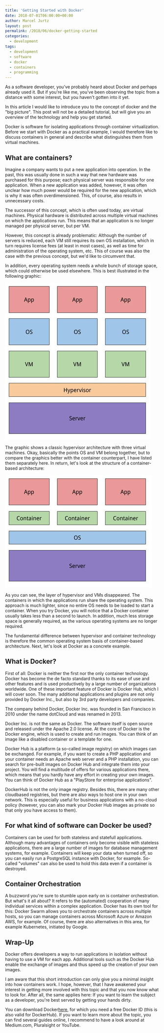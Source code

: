 ```yaml
---
title: 'Getting Started with Docker'
date: 2018-07-01T06:00:00+00:00
author: Marcel Jurtz
layout: post
permalink: /2018/06/docker-getting-started
categories:
  - development
tags:
  - development
  - software
  - docker
  - containers
  - programming
---
```


As a software developer, you've probably heard about Docker and perhaps already used it. But if you're like me, you've been observing the topic from a distance with some interest, but you haven't gotten into it yet. 

In this article I would like to introduce you to the concept of docker and the "big picture". This post will not be a detailed tutorial, but will give you an overview of the technology and help you get started.

Docker is software for isolating applications through container virtualization. Before we start with Docker as a practical example, I would therefore like to discuss containers in general and describe what distinguishes them from virtual machines.

## What are containers?

Imagine a company wants to put a new application into operation. In the past, this was usually done in such a way that new hardware was purchased for this purpose; each physical server was responsible for one application. When a new application was added, however, it was often unclear how much power would be required for the new application, which is why it was often overdimensioned. This, of course, also results in unnecessary costs.

The successor of this concept, which is often used today, are virtual machines. Physical hardware is distributed across multiple virtual machines on which the applications run. This means that an application is no longer managed per physical server, but per VM.

However, this concept is already problematic: Although the number of servers is reduced, each VM still requires its own OS installation, which in turn requires license fees (at least in most cases), as well as time for administration of the operating system, etc. This of course was also the case with the previous concept, but we'd like to circumvent that.

In addition, every operating system needs a whole bunch of storage space, which could otherwise be used elsewhere. This is best illustrated in the following graphic: 

![Hypervisor Architecture](/assets/2018/20180701_Container_VM.jpg)

The graphic shows a classic hypervisor architecture with three virtual machines. Okay, basically the points OS and VM belong together, but to compare the graphics better with the container counterpart, I have listed them separately here. In return, let's look at the structure of a container-based architecture: 

![Container Architecture](/assets/2018/20180701_Container.jpg)

As you can see, the layer of hypervisor and VMs disappeared. The containers in which the applications run share the operating system. This approach is much lighter, since no entire OS needs to be loaded to start a container. When you try Docker, you will notice that a Docker container usually takes less than a second to launch. In addition, much less storage space is generally required, as the various operating systems are no longer required. 

The fundamental difference between hypervisor and container technology is therefore the common operating system basis of container-based architecture. Next, let's look at Docker as a concrete example.

## What is Docker?

First of all: Docker is neither the first nor the only container technology. Docker has become the de facto standard thanks to its ease of use and other features and is used productively by a large number of organizations worldwide. One of these important feature of Docker is Docker Hub, which I will cover soon. The many additional applications and plugins are not only provided by Docker Inc., but also by 3rd party developers and companies.

The company behind Docker, Docker Inc. was founded in San Francisco in 2010 under the name dotCloud and was renamed in 2013. 

Docker Inc. is not the same as Docker. The software itself is open source and released under the Apache 2.0 license. At the core of Docker is the Docker engine, which is used to create and run images. You can think of an image like a disabled container or a template for one. 

Docker Hub is a platform (a so-called image registry) on which images can be exchanged. For example, if you want to create a PHP application and your container needs an Apache web server and a PHP installation, you can search for pre-built images on Docker Hub and integrate them into your project. You will find a multitude of offers for various applications there, which means that you hardly have any effort in creating your own images. You can think of Docker Hub as a "PlayStore for enterprise applications".

DockerHub is not the only image registry. Besides this, there are many other cloudbased registries, but there are also ways to host one in your own network. This is especially useful for business applications with a no-cloud policy (however, you can also mark your Docker Hub images as private so that only you have access to them).

## For what kind of software can Docker be used?

Containers can be used for both stateless and statefull applications. Although many advantages of containers only become visible with stateless applications, there are a large number of images for database management systems, for example. Containers will keep your data when turned off, so you can easily run a PostgreSQL instance with Docker, for example. So-called "volumes" can also be used to hold this data even if a container is destroyed. 

## Container Orchestration

A buzzword you're sure to stumble upon early on is container orchestration. But what's it all about? It refers to the (automated) cooperation of many individual services within a complex application. Docker has its own tool for this: Docker Swarm allows you to orchestrate containers across multiple hosts, so you can manage containers across Microsoft Azure or Amazon AWS, for example. Of course, there are also alternatives in this area, for example Kubernetes, initiated by Google.

## Wrap-Up 

Docker offers developers a way to run applications in isolation without having to use a VM for each app. Additional tools such as the Docker Hub enable the exchange of images and thus speed up the creation of your own images.

I am aware that this short introduction can only give you a minimal insight into how containers work. I hope, however, that I have awakened your interest in getting more involved with this topic and that you now know what to look for. After all, the same applies here: If you want to learn the subject as a developer, you're best served by getting your hands dirty.

You can download Docker[here](https://www.docker.com/get-docker), for which you need a free Docker ID (this is also valid for DockerHub). If you want to learn more about the topic, you can find several guides online, I recommend to have a look around at Medium.com, Pluralsight or YouTube. 

 

 

 

 

 

 
